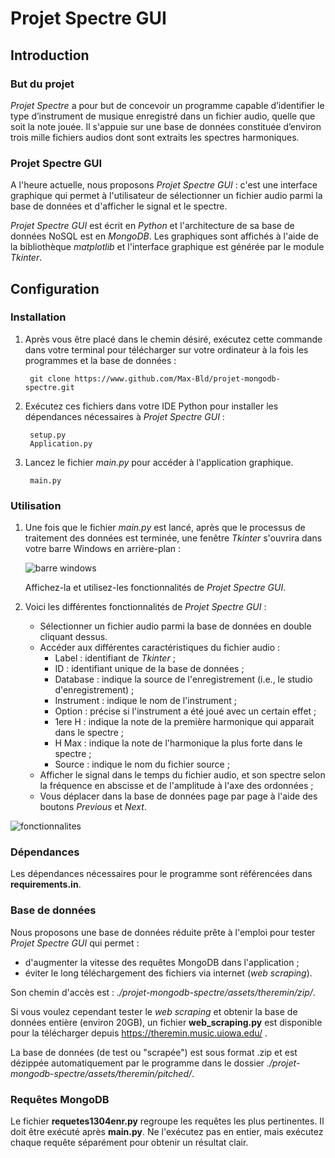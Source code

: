 # Projet Spectre GUI

## Introduction

### But du projet

*Projet Spectre* a pour but de concevoir un programme capable d’identifier le type d’instrument de musique enregistré dans un fichier audio, quelle que soit la note jouée. Il s'appuie sur une base de données constituée d’environ trois mille fichiers audios dont sont extraits les spectres harmoniques.

### Projet Spectre GUI

A l'heure actuelle, nous proposons *Projet Spectre GUI* : c'est une interface graphique qui permet à l'utilisateur de sélectionner un fichier audio parmi la base de données et d'afficher le signal et le spectre.

*Projet Spectre GUI* est écrit en _Python_ et l'architecture de sa base de données NoSQL est en _MongoDB_. Les graphiques sont affichés à l'aide de la bibliothèque _matplotlib_ et l'interface graphique est générée par le module _Tkinter_.

## Configuration

### Installation

1. Après vous être placé dans le chemin désiré, exécutez cette commande dans votre terminal pour télécharger sur votre ordinateur à la fois les programmes et la base de données :

        git clone https://www.github.com/Max-Bld/projet-mongodb-spectre.git

2. Exécutez ces fichiers dans votre IDE Python pour installer les dépendances nécessaires à *Projet Spectre GUI* :

        setup.py
        Application.py        

3. Lancez le fichier _main.py_ pour accéder à l'application graphique.

        main.py

### Utilisation

1. Une fois que le fichier _main.py_ est lancé, après que le processus de traitement des données est terminée, une fenêtre _Tkinter_ s'ouvrira dans votre barre Windows en arrière-plan :

   ![barre windows](https://i.ibb.co/BcH064y/barre-windows.png)

   Affichez-la et utilisez-les fonctionnalités de *Projet Spectre GUI*.

2. Voici les différentes fonctionnalités de *Projet Spectre GUI* :
 
   + Sélectionner un fichier audio parmi la base de données en double cliquant dessus.
   + Accéder aux différentes caractéristiques du fichier audio :     
     - Label : identifiant de _Tkinter_ ;
     - ID : identifiant unique de la base de données ;
     - Database : indique la source de l'enregistrement (i.e., le studio d'enregistrement) ;
     - Instrument : indique le nom de l'instrument ;
     - Option : précise si l'instrument a été joué avec un certain effet ;
     - 1ere H : indique la note de la première harmonique qui apparait dans le spectre ;
     - H Max : indique la note de l'harmonique la plus forte dans le spectre ;
     - Source : indique le nom du fichier source ;
   + Afficher le signal dans le temps du fichier audio, et son spectre selon la fréquence en abscisse et de l'amplitude à l'axe des ordonnées ;
   + Vous déplacer dans la base de données page par page à l'aide des boutons _Previous_ et _Next_.

  ![fonctionnalites](https://i.ibb.co/Wxd6K82/fonctionnalites.png)

### Dépendances

Les dépendances nécessaires pour le programme sont référencées dans **requirements.in**.

### Base de données

Nous proposons une base de données réduite prête à l'emploi pour tester *Projet Spectre GUI* qui permet : 
+ d'augmenter la vitesse des requêtes MongoDB dans l'application ;
+ éviter le long téléchargement des fichiers via internet (*web scraping*).

Son chemin d'accès est : _./projet-mongodb-spectre/assets/theremin/zip/_.

Si vous voulez cependant tester le _web scraping_ et obtenir la base de données entière (environ 20GB), un fichier **web_scraping.py** est disponible pour la télécharger depuis https://theremin.music.uiowa.edu/ .

La base de données (de test ou "scrapée") est sous format .zip et est dézippée automatiquement par le programme dans le dossier *./projet-mongodb-spectre/assets/theremin/pitched/*.

### Requêtes MongoDB

Le fichier **requetes1304enr.py** regroupe les requêtes les plus pertinentes. Il doit être exécuté après **main.py**. Ne l'exécutez pas en entier, mais exécutez chaque requête séparément pour obtenir un résultat clair.

